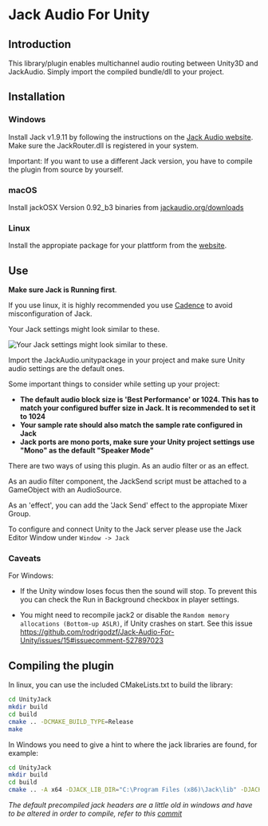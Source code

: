# Jack Audio For Unity

## Introduction

This library/plugin enables multichannel audio routing between Unity3D and JackAudio. Simply import the compiled bundle/dll to your project.

## Installation

### Windows

Install Jack v1.9.11 by following the instructions on the [Jack Audio website](http://jackaudio.org/faq/jack_on_windows.html).
Make sure the JackRouter.dll is registered in your system.  

Important: If you want to use a different Jack version, you have to compile the plugin from source by yourself.

### macOS

Install jackOSX Version 0.92_b3 binaries from [jackaudio.org/downloads](http://jackaudio.org/downloads/)

### Linux

Install the appropiate package for your plattform from the [website](https://github.com/jackaudio/jack2).

## Use

**Make sure Jack is Running first**.

If you use linux, it is highly recommended you use [Cadence](https://kx.studio/Applications:Cadence) to avoid misconfiguration of Jack.

Your Jack settings might look similar to these.

![Your Jack settings might look similar to these.](https://github.com/rodrigodzf/Jack-Audio-For-Unity/blob/master/settings.png)

Import the JackAudio.unitypackage in your project and make sure Unity audio settings are the default ones.

Some important things to consider while setting up your project:

- **The default audio block size is 'Best Performance' or 1024. This has to match your configured buffer size in Jack. It is recommended to set it to 1024**
- **Your sample rate should also match the sample rate configured in Jack**
- **Jack ports are mono ports, make sure your Unity project settings use "Mono" as the default "Speaker Mode"**

There are two ways of using this plugin. As an audio filter or as an effect.

As an audio filter component, the JackSend script must be attached to a GameObject with an AudioSource.

As an 'effect', you can add the 'Jack Send' effect to the appropiate Mixer Group.

To configure and connect Unity to the Jack server please use the Jack Editor Window under `Window -> Jack`

### Caveats

For Windows: 

- If the Unity window loses focus then the sound will stop. To prevent this you can check the Run in Background checkbox in player settings.

- You might need to recompile jack2 or disable the `Random memory allocations (Bottom-up ASLR)`, if Unity crashes on start. See this issue https://github.com/rodrigodzf/Jack-Audio-For-Unity/issues/15#issuecomment-527897023


## Compiling the plugin

In linux, you can use the included CMakeLists.txt to build the library:

```bash
cd UnityJack
mkdir build
cd build
cmake .. -DCMAKE_BUILD_TYPE=Release
make
```

In Windows you need to give a hint to where the jack libraries are found, for example:

```bash
cd UnityJack
mkdir build
cd build
cmake .. -A x64 -DJACK_LIB_DIR="C:\Program Files (x86)\Jack\lib" -DJACK_HEADER_DIR="C:\Program Files (x86)\Jack\includes" -DCMAKE_BUILD_TYPE=Release
```

*The default precompiled jack headers are a little old in windows and have to be altered in order to compile, refer to this [commit](https://github.com/jackaudio/jack2/commit/e26f98637ee4603b903599dc2e1862c2f373b864)*




